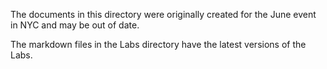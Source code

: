 ﻿The documents in this directory were originally created for the June event in NYC and may be out of date.

The markdown files in the Labs directory have the latest versions of the Labs.